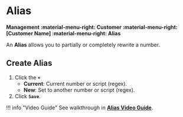 # Alias
**Management :material-menu-right: Customer :material-menu-right: [Customer Name] :material-menu-right: Alias**

An **Alias** allows you to partially or completely rewrite a number. 

## Create Alias

1. Click the **`+`**
    + **Current**: Current number or script (regex).
    + **New**: Set to another number or script (regex).
2. Click **`Save`**.


!!! info "Video Guide"
    See walkthrough in [**Alias Video Guide**](https://docs.connexcs.com/video-guide/#aliases). 
